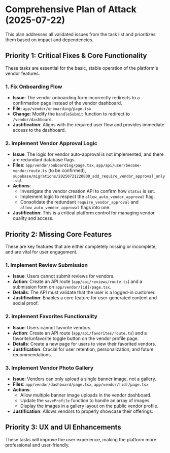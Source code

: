 # Comprehensive Plan of Attack (2025-07-22)

This plan addresses all validated issues from the task list and prioritizes them based on impact and dependencies.

## Priority 1: Critical Fixes & Core Functionality

These tasks are essential for the basic, stable operation of the platform's vendor features.

### 1. Fix Onboarding Flow

*   **Issue**: The vendor onboarding form incorrectly redirects to a confirmation page instead of the vendor dashboard.
*   **File**: `app/vendor/onboarding/page.tsx`
*   **Change**: Modify the `handleSubmit` function to redirect to `/vendor/dashboard`.
*   **Justification**: Aligns with the required user flow and provides immediate access to the dashboard.

### 2. Implement Vendor Approval Logic

*   **Issue**: The logic for vendor auto-approval is not implemented, and there are redundant database flags.
*   **Files**: `app/vendor/onboarding/page.tsx`, `app/api/user/become-vendor/route.ts` (to be confirmed), `supabase/migrations/20250721220000_add_require_vendor_approval_only.sql`
*   **Actions**:
    *   Investigate the vendor creation API to confirm how `status` is set.
    *   Implement logic to respect the `allow_auto_vendor_approval` flag.
    *   Consolidate the redundant `require_vendor_approval` and `allow_auto_vendor_approval` flags into one.
*   **Justification**: This is a critical platform control for managing vendor quality and access.

## Priority 2: Missing Core Features

These are key features that are either completely missing or incomplete, and are vital for user engagement.

### 1. Implement Review Submission

*   **Issue**: Users cannot submit reviews for vendors.
*   **Action**: Create an API route (`app/api/reviews/route.ts`) and a submission form on `app/vendor/[id]/page.tsx`.
*   **Details**: The API must validate that the user is a logged-in customer.
*   **Justification**: Enables a core feature for user-generated content and social proof.

### 2. Implement Favorites Functionality

*   **Issue**: Users cannot favorite vendors.
*   **Action**: Create an API route (`app/api/favorites/route.ts`) and a favorite/unfavorite toggle button on the vendor profile page.
*   **Details**: Create a new page for users to view their favorited vendors.
*   **Justification**: Crucial for user retention, personalization, and future recommendations.

### 3. Implement Vendor Photo Gallery

*   **Issue**: Vendors can only upload a single banner image, not a gallery.
*   **Files**: `app/vendor/dashboard/page.tsx`, `app/vendor/[id]/page.tsx`
*   **Actions**:
    *   Allow multiple banner image uploads in the vendor dashboard.
    *   Update the `saveProfile` function to handle an array of images.
    -   Display the images in a gallery layout on the public vendor profile.
*   **Justification**: Allows vendors to properly showcase their offerings.

## Priority 3: UX and UI Enhancements

These tasks will improve the user experience, making the platform more professional and user-friendly.

